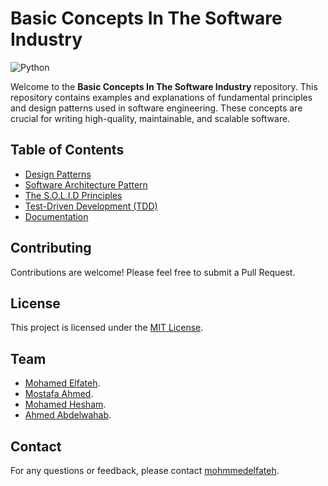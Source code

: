 # Basic Concepts In The Software Industry
![Python](https://img.shields.io/badge/Python-3.8%2B-blue)

Welcome to the **Basic Concepts In The Software Industry** repository. This repository contains examples and explanations of fundamental principles and design patterns used in software engineering. These concepts are crucial for writing high-quality, maintainable, and scalable software.

## Table of Contents

- [Design Patterns](https://github.com/mohmmedelfateh/Basic-Concepts-In-The-Software-Industry/blob/main/Design%20Pattern.ipynb)
- [Software Architecture Pattern](https://github.com/mohmmedelfateh/Basic-Concepts-In-The-Software-Industry/tree/main/Architecture%20Pattern)
- [The S.O.L.I.D Principles](https://github.com/mohmmedelfateh/Basic-Concepts-In-The-Software-Industry/tree/main/The%20S.O.L.I.D%20Principles)
- [Test-Driven Development (TDD)](https://github.com/mohmmedelfateh/Basic-Concepts-In-The-Software-Industry/blob/main/Test-Driven%20Development.py)
- [Documentation](https://github.com/mohmmedelfateh/Basic-Concepts-In-The-Software-Industry/blob/main/Documentation.pdf)

## Contributing

Contributions are welcome! Please feel free to submit a Pull Request.

## License

This project is licensed under the [MIT License](https://choosealicense.com/licenses/mit/).

## Team

- [Mohamed Elfateh](https://github.com/mohmmedelfateh).
- [Mostafa Ahmed](https://github.com/mostafa4nabih).
- [Mohamed Hesham](https://github.com/mohammedhisham1).
- [Ahmed Abdelwahab](https://github.com).

## Contact

For any questions or feedback, please contact [mohmmedelfateh](https://github.com/mohmmedelfateh).
